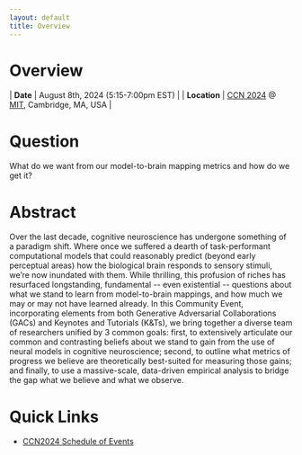 ```yaml
---
layout: default
title: Overview
---
```


# Overview

| **Date** | August 8th, 2024 (5:15-7:00pm EST) |
| **Location** | [CCN 2024](https://2024.ccneuro.org/) @ [MIT](https://maps.app.goo.gl/iMAFxWPnewb4nBj57), Cambridge, MA, USA |

# Question

What do we want from our model-to-brain mapping metrics and how do we get it?

# Abstract

Over the last decade, cognitive neuroscience has undergone something of a paradigm shift. Where once we suffered a dearth of task-performant computational models that could reasonably predict (beyond early perceptual areas) how the biological brain responds to sensory stimuli, we’re now inundated with them. While thrilling, this profusion of riches has resurfaced longstanding, fundamental -- even existential -- questions about what we stand to learn from model-to-brain mappings, and how much we may or may not have learned already. In this Community Event, incorporating elements from both Generative Adversarial Collaborations (GACs) and Keynotes and Tutorials (K&Ts), we bring together a diverse team of researchers unified by 3 common goals: first, to extensively articulate our common and contrasting beliefs about we stand to gain from the use of neural models in cognitive neuroscience; second, to outline what metrics of progress we believe are theoretically best-suited for measuring those gains; and finally, to use a massive-scale, data-driven empirical analysis to bridge the gap what we believe and what we observe.

# Quick Links

- [CCN2024 Schedule of Events](https://2024.ccneuro.org/schedule-of-events/)



